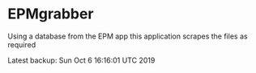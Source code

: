 # EPMgrabber
Using a database from the EPM app this application scrapes the files as required


Latest backup: Sun Oct 6 16:16:01 UTC 2019
